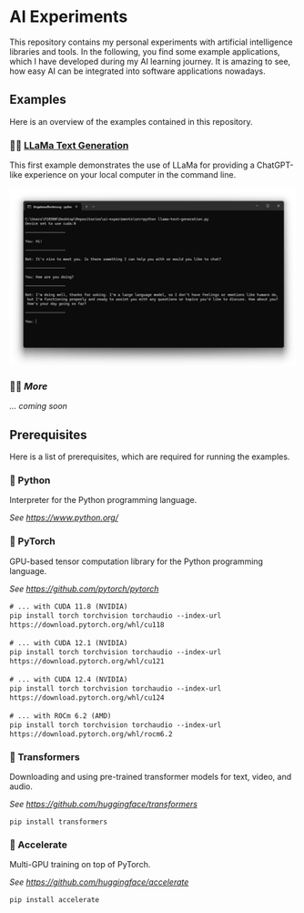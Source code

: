 # AI Experiments

This repository contains my personal experiments with artificial intelligence libraries and tools.
In the following, you find some example applications, which I have developed during my AI learning journey.
It is amazing to see, how easy AI can be integrated into software applications nowadays.

## Examples

Here is an overview of the examples contained in this repository.

### 🧑‍💻 [LLaMa Text Generation](./Sources/llama-text-generation.py)

This first example demonstrates the use of LLaMa for providing a ChatGPT-like experience on your local computer in the command line.

![](./Screenshots/Screenshot.png)

### 🧑‍💻 *More*

*... coming soon*

## Prerequisites

Here is a list of prerequisites, which are required for running the examples.

### 🧩 Python

Interpreter for the Python programming language.

*See https://www.python.org/*

### 🧩 PyTorch

GPU-based tensor computation library for the Python programming language.

*See https://github.com/pytorch/pytorch*

```
# ... with CUDA 11.8 (NVIDIA)
pip install torch torchvision torchaudio --index-url https://download.pytorch.org/whl/cu118

# ... with CUDA 12.1 (NVIDIA)
pip install torch torchvision torchaudio --index-url https://download.pytorch.org/whl/cu121

# ... with CUDA 12.4 (NVIDIA)
pip install torch torchvision torchaudio --index-url https://download.pytorch.org/whl/cu124

# ... with ROCm 6.2 (AMD)
pip install torch torchvision torchaudio --index-url https://download.pytorch.org/whl/rocm6.2
```

### 🧩 Transformers

Downloading and using pre-trained transformer models for text, video, and audio.

*See https://github.com/huggingface/transformers*

```
pip install transformers
```

### 🧩 Accelerate

Multi-GPU training on top of PyTorch.

*See https://github.com/huggingface/accelerate*

```
pip install accelerate
```